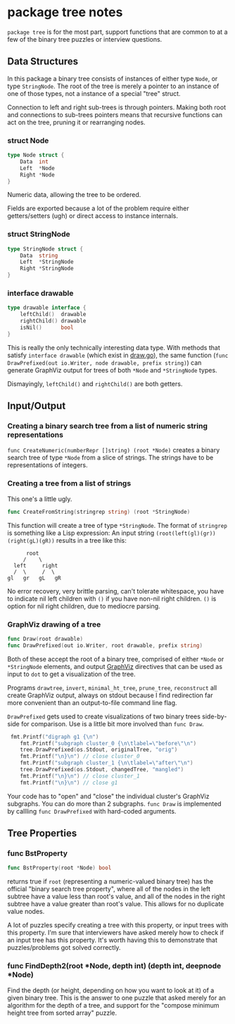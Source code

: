 # package tree notes

`package tree` is for the most part,
support functions that are common to at a few of the binary tree puzzles
or interview questions.

## Data Structures

In this package a binary tree consists of instances of
either type `Node`, or type `StringNode`.
The root of the tree is merely a pointer to an instance of one of those types,
not a instance of a special "tree" struct.

Connection to left and right sub-trees is through pointers.
Making both root and connections to sub-trees pointers means
that recursive functions can act on the tree,
pruning it or rearranging nodes.

### struct Node

```go
type Node struct {
    Data  int
    Left  *Node
    Right *Node
}
```

Numeric data, allowing the tree to be ordered.

Fields are exported because a lot of the problem require
either getters/setters (ugh) or direct access to instance internals.

### struct StringNode

```go
type StringNode struct {
    Data  string
    Left  *StringNode 
    Right *StringNode
}
```

### interface drawable

```go
type drawable interface {
    leftChild()  drawable
    rightChild() drawable
    isNil()      bool
}
```

This is really the only technically interesting data type.
With methods that satisfy `interface drawable` (which exist in [draw.go](draw.go)),
the same function (`func DrawPrefixed(out io.Writer, node drawable, prefix string)`)
can generate GraphViz output for trees of both `*Node` and `*StringNode`
types.

Dismayingly, `leftChild()` and `rightChild()` are both getters.

## Input/Output

### Creating a binary search tree from a list of numeric string representations

`func CreateNumeric(numberRepr []string) (root *Node)` creates a
binary search tree of type `*Node` from a slice of strings.
The strings have to be representations of integers.

### Creating a tree from a list of strings

This one's a little ugly.

```go
func CreateFromString(stringrep string) (root *StringNode)
```

This function will create a tree of type `*StringNode`.
The format of `stringrep` is something like a Lisp expression:
An input string `(root(left(gl)(gr))(right(gL)(gR))`
results in a tree like this:

          root
         /    \
      left     right
      /  \     /  \
    gl   gr   gL   gR

No error recovery, very brittle parsing, can't tolerate whitespace,
you have to indicate nil left children with `()` if you have non-nil right children.
`()` is option for nil right children, due to mediocre parsing.

### GraphViz drawing of a tree

```go
func Draw(root drawable)
func DrawPrefixed(out io.Writer, root drawable, prefix string)
```

Both of these accept the root of a binary tree,
comprised of either `*Node` or `*StringNode` elements,
and output [GraphViz](https://graphviz.org) directives
that can be used as input to `dot` to get a visualization
of the tree.

Programs `drawtree`, `invert`, `minimal_ht_tree`, `prune_tree`,
`reconstruct` all create GraphViz output,
always on stdout because I find redirection far more convenient
than an output-to-file command line flag.

`DrawPrefixed` gets used to create visualizations of two binary
trees side-by-side for comparison.
Use is a little bit more involved than `func Draw`.

```go
 fmt.Printf("digraph g1 {\n")
    fmt.Printf("subgraph cluster_0 {\n\tlabel=\"before\"\n")
    tree.DrawPrefixed(os.Stdout, originalTree, "orig")
    fmt.Printf("\n}\n") // close cluster_0
    fmt.Printf("subgraph cluster_1 {\n\tlabel=\"after\"\n")
    tree.DrawPrefixed(os.Stdout, changedTree, "mangled")
    fmt.Printf("\n}\n") // close cluster_1
    fmt.Printf("\n}\n") // close g1
```

Your code has to "open" and "close" the individual cluster's
GraphViz subgraphs.
You can do more than 2 subgraphs.
`func Draw` is implemented by callling `func DrawPrefixed`
with hard-coded arguments.

## Tree Properties

### func BstProperty

```go
func BstProperty(root *Node) bool
```

returns true if `root` (representing a numeric-valued binary tree)
has the official "binary search tree property",
where all of the nodes in the left subtree have a value less than root's value,
and all of the nodes in the right subtree have a value greater than root's value.
This allows for no duplicate value nodes.

A lot of puzzles specify creating a tree with this property,
or input trees with this property.
I'm sure that interviewers have asked merely how to check
if an input tree has this property.
It's worth having this to demonstrate that puzzles/problems
got solved correctly.

### func FindDepth2(root \*Node, depth int) (depth int, deepnode *Node)

Find the depth (or height, depending on how you want to look at it)
of a given binary tree.
This is the answer to one puzzle that asked merely for
an algorithm for the depth of a tree,
and support for the "compose minimum height tree from sorted array"
puzzle.

